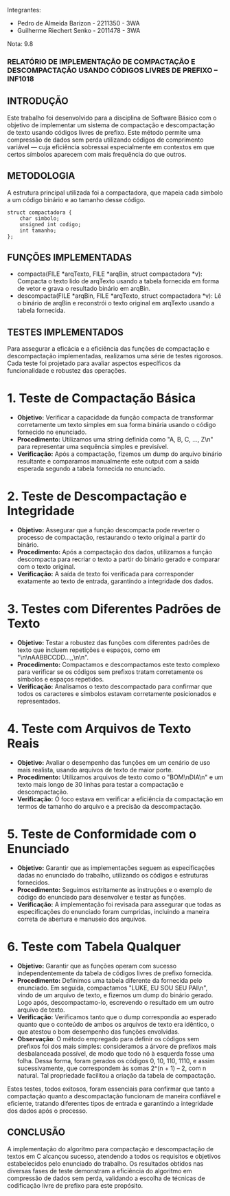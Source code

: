 Integrantes:

* Pedro de Almeida Barizon - 2211350 - 3WA
* Guilherme Riechert Senko - 2011478 - 3WA

Nota: 9.8

### RELATÓRIO DE IMPLEMENTAÇÃO DE COMPACTAÇÃO E DESCOMPACTAÇÃO USANDO CÓDIGOS LIVRES DE PREFIXO – INF1018

## INTRODUÇÃO

Este trabalho foi desenvolvido para a disciplina de Software Básico com o objetivo de implementar um sistema de compactação e descompactação de texto usando códigos livres de prefixo. Este método permite uma compressão de dados sem perda utilizando códigos de comprimento variável — cuja eficiência sobressai especialmente em contextos em que certos símbolos aparecem com mais frequência do que outros.

## METODOLOGIA

A estrutura principal utilizada foi a compactadora, que mapeia cada símbolo a um código binário e ao tamanho desse código.

```
struct compactadora {
    char simbolo;
    unsigned int codigo;
    int tamanho;
};
```

## FUNÇÕES IMPLEMENTADAS

* compacta(FILE *arqTexto, FILE *arqBin, struct compactadora *v): Compacta o texto lido de arqTexto usando a tabela fornecida em forma de vetor e grava o resultado binário em arqBin.
* descompacta(FILE *arqBin, FILE *arqTexto, struct compactadora *v): Lê o binário de arqBin e reconstrói o texto original em arqTexto usando a tabela fornecida.

## TESTES IMPLEMENTADOS

Para assegurar a eficácia e a eficiência das funções de compactação e descompactação implementadas, realizamos uma série de testes rigorosos. Cada teste foi projetado para avaliar aspectos específicos da funcionalidade e robustez das operações.

# 1. Teste de Compactação Básica

* **Objetivo:** Verificar a capacidade da função compacta de transformar corretamente um texto simples em sua forma binária usando o código fornecido no enunciado.
* **Procedimento:** Utilizamos uma string definida como "A, B, C, ..., Z\n" para representar uma sequência simples e previsível.
* **Verificação:** Após a compactação, fizemos um dump do arquivo binário resultante e comparamos manualmente este output com a saída esperada segundo a tabela fornecida no enunciado.

# 2. Teste de Descompactação e Integridade

* **Objetivo:** Assegurar que a função descompacta pode reverter o processo de compactação, restaurando o texto original a partir do binário.
* **Procedimento:** Após a compactação dos dados, utilizamos a função descompacta para recriar o texto a partir do binário gerado e comparar com o texto original.
* **Verificação:** A saída de texto foi verificada para corresponder exatamente ao texto de entrada, garantindo a integridade dos dados.

# 3. Testes com Diferentes Padrões de Texto

* **Objetivo:** Testar a robustez das funções com diferentes padrões de texto que incluem repetições e espaços, como em "\n\nAABBCCDD...,,\n\n".
* **Procedimento:** Compactamos e descompactamos este texto complexo para verificar se os códigos sem prefixos tratam corretamente os símbolos e espaços repetidos.
* **Verificação:** Analisamos o texto descompactado para confirmar que todos os caracteres e símbolos estavam corretamente posicionados e representados.

# 4. Teste com Arquivos de Texto Reais

* **Objetivo:** Avaliar o desempenho das funções em um cenário de uso mais realista, usando arquivos de texto de maior porte.
* **Procedimento:** Utilizamos arquivos de texto como o "BOM\nDIA\n" e um texto mais longo de 30 linhas para testar a compactação e descompactação.
* **Verificação:** O foco estava em verificar a eficiência da compactação em termos de tamanho do arquivo e a precisão da descompactação.

# 5. Teste de Conformidade com o Enunciado

* **Objetivo:** Garantir que as implementações seguem as especificações dadas no enunciado do trabalho, utilizando os códigos e estruturas fornecidos.
* **Procedimento:** Seguimos estritamente as instruções e o exemplo de código do enunciado para desenvolver e testar as funções.
* **Verificação:** A implementação foi revisada para assegurar que todas as especificações do enunciado foram cumpridas, incluindo a maneira correta de abertura e manuseio dos arquivos.

# 6. Teste com Tabela Qualquer

* **Objetivo:** Garantir que as funções operam com sucesso independentemente da tabela de códigos livres de prefixo fornecida.
* **Procedimento:** Definimos uma tabela diferente da fornecida pelo enunciado. Em seguida, compactamos "LUKE, EU SOU SEU PAI\n", vindo de um arquivo de texto, e fizemos um dump do binário gerado. Logo após, descompactamo-lo, escrevendo o resultado em um outro arquivo de texto.
* **Verificação:** Verificamos tanto que o dump correspondia ao esperado quanto que o conteúdo de ambos os arquivos de texto era idêntico, o que atestou o bom desempenho das funções envolvidas.
* **Observação**: O método empregado para definir os códigos sem prefixos foi dos mais simples: consideramos a árvore de prefixos mais desbalanceada possível, de modo que todo nó à esquerda fosse uma folha. Dessa forma, foram gerados os códigos 0, 10, 110, 1110, e assim sucessivamente, que correspondem às somas 2^(n + 1) – 2, com n natural. Tal propriedade facilitou a criação da tabela de compactação.

Estes testes, todos exitosos, foram essenciais para confirmar que tanto a compactação quanto a descompactação funcionam de maneira confiável e eficiente, tratando diferentes tipos de entrada e garantindo a integridade dos dados após o processo.

## CONCLUSÃO

A implementação do algoritmo para compactação e descompactação de textos em C alcançou sucesso, atendendo a todos os requisitos e objetivos estabelecidos pelo enunciado do trabalho. Os resultados obtidos nas diversas fases de teste demonstram a eficiência do algoritmo em compressão de dados sem perda, validando a escolha de técnicas de codificação livre de prefixo para este propósito.
